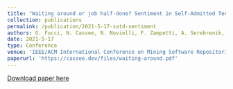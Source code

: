 ```yaml
---
title: "Waiting around or job half-done? Sentiment in Self-Admitted Technical Debt"
collection: publications
permalink: /publication/2021-5-17-satd-sentiment
authors: G. Fucci, N. Cassee, N. Novielli, F. Zampetti, A. Serebrenik, M. Di Penta
date: 2021-5-17
type: Conference
venue: 'IEEE/ACM International Conference on Mining Software Repositories (MSR)'
paperurl: 'https://cassee.dev/files/waiting-around.pdf'
---
```


<a href='https://cassee.dev/files/waiting-around.pdf'>Download paper here</a>
